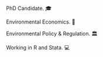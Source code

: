 PhD Candidate. 🎓

Environmental Economics. 🌿

Environmental Policy & Regulation. 🏛

Working in R and Stata. 💻

<!---
Kristoffer-Sundstroem/Kristoffer-Sundstroem is a ✨ special ✨ repository because its `README.md` (this file) appears on your GitHub profile.
You can click the Preview link to take a look at your changes.
--->

